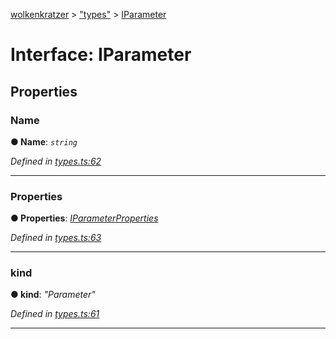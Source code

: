 [wolkenkratzer](../README.md) > ["types"](../modules/_types_.md) > [IParameter](../interfaces/_types_.iparameter.md)



# Interface: IParameter


## Properties
<a id="name"></a>

###  Name

**●  Name**:  *`string`* 

*Defined in [types.ts:62](https://github.com/arminhammer/wolkenkratzer/blob/77659cc/src/types.ts#L62)*





___

<a id="properties"></a>

###  Properties

**●  Properties**:  *[IParameterProperties](_types_.iparameterproperties.md)* 

*Defined in [types.ts:63](https://github.com/arminhammer/wolkenkratzer/blob/77659cc/src/types.ts#L63)*





___

<a id="kind"></a>

###  kind

**●  kind**:  *"Parameter"* 

*Defined in [types.ts:61](https://github.com/arminhammer/wolkenkratzer/blob/77659cc/src/types.ts#L61)*





___


